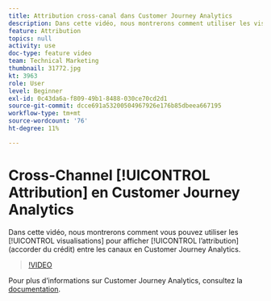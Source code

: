 ```yaml
---
title: Attribution cross-canal dans Customer Journey Analytics
description: Dans cette vidéo, nous montrerons comment utiliser les visualisations pour afficher l’attribution (accorder du crédit) entre les canaux dans Adobe Customer Journey Analytics.
feature: Attribution
topics: null
activity: use
doc-type: feature video
team: Technical Marketing
thumbnail: 31772.jpg
kt: 3963
role: User
level: Beginner
exl-id: 0c43da6a-f809-49b1-8488-030ce70cd2d1
source-git-commit: dcce691a53200504967926e176b85dbeea667195
workflow-type: tm+mt
source-wordcount: '76'
ht-degree: 11%

---
```


# Cross-Channel [!UICONTROL Attribution] en Customer Journey Analytics

Dans cette vidéo, nous montrerons comment vous pouvez utiliser les [!UICONTROL visualisations] pour afficher [!UICONTROL l’attribution] (accorder du crédit) entre les canaux en Customer Journey Analytics.

>[!VIDEO](https://video.tv.adobe.com/v/31772/?quality=12)

Pour plus d’informations sur Customer Journey Analytics, consultez la [documentation](https://docs.adobe.com/content/help/fr-FR/analytics-platform/using/cja-landing.html).
